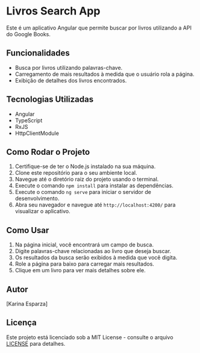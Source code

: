 # Livros Search App

Este é um aplicativo Angular que permite buscar por livros utilizando a API do Google Books.

## Funcionalidades

- Busca por livros utilizando palavras-chave.
- Carregamento de mais resultados à medida que o usuário rola a página.
- Exibição de detalhes dos livros encontrados.

## Tecnologias Utilizadas

- Angular
- TypeScript
- RxJS
- HttpClientModule

## Como Rodar o Projeto

1. Certifique-se de ter o Node.js instalado na sua máquina.
2. Clone este repositório para o seu ambiente local.
3. Navegue até o diretório raiz do projeto usando o terminal.
4. Execute o comando `npm install` para instalar as dependências.
5. Execute o comando `ng serve` para iniciar o servidor de desenvolvimento.
6. Abra seu navegador e navegue até `http://localhost:4200/` para visualizar o aplicativo.

## Como Usar

1. Na página inicial, você encontrará um campo de busca.
2. Digite palavras-chave relacionadas ao livro que deseja buscar.
3. Os resultados da busca serão exibidos à medida que você digita.
4. Role a página para baixo para carregar mais resultados.
5. Clique em um livro para ver mais detalhes sobre ele.

## Autor

[Karina Esparza]

## Licença

Este projeto está licenciado sob a MIT License - consulte o arquivo [LICENSE](LICENSE) para detalhes.

